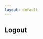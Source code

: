 ```yaml
---
layout: default
---
```

 
 ## Logout

<script>
    if (sessionStorage["login"]) {
        if (confirm("Are you sure you want to log out?")) {
            var requestOptions = {
                method: 'GET',
                credentials: 'include',
                redirect: 'follow'
            };

            fetch("https://csatri1.tk/logout", requestOptions);

            ("You are now logged out of YUMI.  See you soon, "+sessionStorage.getItem("login")+"!");
            sessionStorage.removeItem ("login");
            location.href = "{{site.baseurl}}";
        }
        
        else {
            location.href = "{{site.baseurl}}";
            alert("You are still logged in.  Redirecting to homepage!");
        } 
    }

    location.href = "{{site.baseurl}}";
</script>